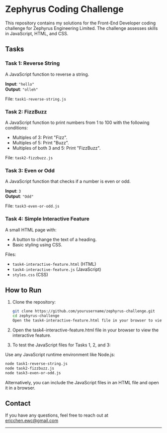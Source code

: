 # Zephyrus Coding Challenge

This repository contains my solutions for the Front-End Developer coding challenge for Zephyrus Engineering Limited. The challenge assesses skills in JavaScript, HTML, and CSS.

## Tasks

### Task 1: Reverse String

A JavaScript function to reverse a string.

**Input**: `"hello"`  
**Output**: `"olleh"`

File: `task1-reverse-string.js`

### Task 2: FizzBuzz

A JavaScript function to print numbers from 1 to 100 with the following conditions:

- Multiples of 3: Print "Fizz".
- Multiples of 5: Print "Buzz".
- Multiples of both 3 and 5: Print "FizzBuzz".

File: `task2-fizzbuzz.js`

### Task 3: Even or Odd

A JavaScript function that checks if a number is even or odd.

**Input**: `3`  
**Output**: `"Odd"`

File: `task3-even-or-odd.js`

### Task 4: Simple Interactive Feature

A small HTML page with:

- A button to change the text of a heading.
- Basic styling using CSS.

Files:

- `task4-interactive-feature.html` (HTML)
- `task4-interactive-feature.js` (JavaScript)
- `styles.css` (CSS)

## How to Run

1. Clone the repository:

   ```bash
   git clone https://github.com/yourusername/zephyrus-challenge.git
   cd zephyrus-challenge
   Open the task4-interactive-feature.html file in your browser to view the interactive feature.
   ```

2. Open the task4-interactive-feature.html file in your browser to view the interactive feature.

3. To test the JavaScript files for Tasks 1, 2, and 3:

Use any JavaScript runtime environment like Node.js:

```bash
node task1-reverse-string.js
node task2-fizzbuzz.js
node task3-even-or-odd.js
```

Alternatively, you can include the JavaScript files in an HTML file and open it in a browser.

## Contact

If you have any questions, feel free to reach out at ericchen.ewc@gmail.com

---
